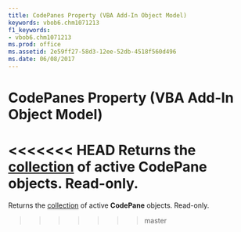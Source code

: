 ```yaml
---
title: CodePanes Property (VBA Add-In Object Model)
keywords: vbob6.chm1071213
f1_keywords:
- vbob6.chm1071213
ms.prod: office
ms.assetid: 2e59ff27-58d3-12ee-52db-4518f560d496
ms.date: 06/08/2017
---
```



# CodePanes Property (VBA Add-In Object Model)



<<<<<<< HEAD
Returns the [collection](../../Glossary/vbe-glossary.md) of active **CodePane** objects. Read-only.
=======
Returns the [collection](../../Glossary/vbe-glossary.md#collection) of active **CodePane** objects. Read-only.
>>>>>>> master

